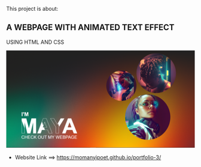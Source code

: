 This project is about:

## A WEBPAGE WITH ANIMATED TEXT EFFECT
USING HTML AND CSS

![](snapshot.PNG)

- Website Link ==> https://momanyipoet.github.io/portfolio-3/